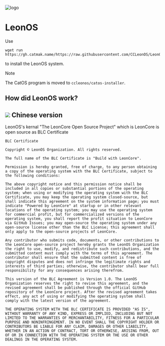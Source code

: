 ![logo](https://socialify.git.ci/ccleonos/leonos/image?description=1&font=JetBrains+Mono&forks=1&issues=1&language=1&name=1&owner=1&pattern=Circuit+Board&pulls=1&stargazers=1&theme=Light)
# LeonOS
Use
```shell
wget run https://gh.catmak.name/https://raw.githubusercontent.com/CCLeonOS/LeonOS/refs/heads/main/installer.lua
```
to install the LeonOS system.

> [!NOTE]
> The CatOS program is moved to `ccleonos/catos-installer`.

## How did LeonOS work?
[![](https://mermaid.ink/img/pako:eNq1WO9T00gY_lc6cfwGTSgUSmfuZrQtZ-dkdE79ctZxQhpoJE06STrKqTMgVMvPogeIiAIHHnhzU_HUo0LR_-Wum5RP_Av3bjZJE1qmMtPrlya77_Pus---u--zuU9xcpKnwtSgKN_lUqyi-a5HE5IPfufP-9DLL9WNHeP9AXo9fVxeqT75o1Kaqo7OVErT-qcxY2caDI7L-etR33e-63KmPSrflY7LkwnJ8aCv76FyARVXKp8nwVIvzKPJWbS5qy_PHZdnjI1i5esrfXJUX52sTj0yHn02Ftb0xbzpA3vgRFZVo_ygT5BUjRVFXvENCqIYPhdlYqG-vjZVU-RhPnyu60IvEwu0cbIoK-FzDMOcgCtZSRPSvAWOMX19McYBd0Z6ujujp4P5exqvSKxooTH2YsBBx7p7YgHv0M7sjYUdPb9X2d-q7D8jjTdUXrmZoEgHDkippOcL6HEObS2hzQ944tStcDhsEbaZCNywCfUlqJSmZdQwTQ8JWio74OfkNM1xIi9LskpbfwOiPECnWUGik6zG0mCSycIUOIUd1Ggxy9IDgqz64SFBucii4mR1M3e0_Lde_EQa43bQgTHpxUu-XwDeznpgNw5rp9XN2_FyVvKeMTBVO4C-9vbvHySo6tf56sbMCasHtfFOTMJGze2hwtJPV_rR3LRRfotmchj0g6Bdyg40RqDHL1DuTVayo_bv6BjA9aUnlYO_0dZneM2w3LA_zaV5zWRwWeZYse-aO7ZbS0fjO_rqLJraqJTmjnKzxmGR9JKRIcLkAWKL5tbQ9nT100RlfxuMjcm8vvqnE2M7Gwk6EgdkJE5HomjvTeVwFbZlIzOyEpH4WZfAT6zou7IyjE8IlVZ4kWdV3j-SFu0luSxIGrCoHGwa62P65qi-9gbPcXNOXy9XtydQ_sXplDD2zKQ0heVpJSvyKp1R5Ds8p9023_zppM2pH5YCJz_w8izOaTxs-7Ny8Th3L6idbdu_o8JTsoTwgErjOEEi8Qam7h1G6y8_6ku75MVYmdD35xuktgduIRzbGxmYD7asncVAYXWX5K3x4cA4WCNdanZgSGEzKTtvIWYNTKlbxBr_LsqyJspskpwM5UX0roym1quHh875UNstpx0OtdjXvJ01-rVR7OCb7OJXrsUkTRnJyCQzcQPsYFTYhAoD5OqoeU5bFzGPo__h7LWHqz05a5Gg4Iw5WlxF4wW3Jf5d06BMZzM49PPv0NROdWIF1iuRgNKbZ5jbg6Z73z-Pn_l6mdsqr2mCNNRkvrU5W85bNFkFQCrxSDvUTs7nwtW4CpOBP_T-UVOC2Prb2GkKzzdlx2YElT7JqF9O4vMEb4SdDfTqORxnaP_XptQsWAvZpYnHOoJXFRnSJI0ZEuFANh7mWXwN4gKKAcrtNSVsu2kh44zlso5yBMxFXhNkqcYaBCXkLyrO6Pn5pmRdDlrIl6t5raMcSwqarJhpYMs0o7xU_fIUvdhpStcCt5AqTzzW0bzEi-ZhUCqiqbfkzG7KDmNaSC0F7up4_ciPpNkMDt_RQtF4uawvr6PdiabULFgL2Q0Tj_W7CIo3O2Tuc5CB-sI7fWas-Z6xQC3il7Hc1ZGza30yLiX5e5ji3l-WRPj4G9TcpkS9Dlp0oDt07Wqe9N9RZclNnpeSjSqbpUfw5ccUFLCZ3CIHawZi8W2iwXJ3ZsVQG8PN-YrCpXi40bGwwW7aWgrNFqq74yfofRs7t78WltIaBZu8GezaNYNIsf0Cyj9vcJdxKS3S61JelgY1VZxHL2Et6RVCFtYrjiy5C_GC6uOWJQC3NAXB2QID88G1nLSaVR03WTXUUvFWQcUddq0iPU7lwl34TujWuebqkQ8Up1waPWng0squRPXMyB34B57VJRjPervvmRaXUg7NLp68ZzYAkasm0fHOHdN1paTaqCFFSFLhQVZU-TYqzSuQM_BO3cc-E5SW4uE0oMLwmGSVYZwmDwGUYaWfZTlNhTUlCzBFzg6l7Bcyt6jA4oA6FpBYvBKR4Xihwh3dTMD0QYXvU_eocHtHR5e_KxDs7O4JMcEepjPY2UaNQHsg5O8JdoQCvcHOXqYrGOoJPGyjfjEHDvgDwVCog-kJhoK9THdvCDySgtZPPkCZ36Ee_gdH7zUU?type=png)](https://mermaid.live/edit#pako:eNq1WO9T00gY_lc6cfwGTSgUSmfuZrQtZ-dkdE79ctZxQhpoJE06STrKqTMgVMvPogeIiAIHHnhzU_HUo0LR_-Wum5RP_Av3bjZJE1qmMtPrlya77_Pus---u--zuU9xcpKnwtSgKN_lUqyi-a5HE5IPfufP-9DLL9WNHeP9AXo9fVxeqT75o1Kaqo7OVErT-qcxY2caDI7L-etR33e-63KmPSrflY7LkwnJ8aCv76FyARVXKp8nwVIvzKPJWbS5qy_PHZdnjI1i5esrfXJUX52sTj0yHn02Ftb0xbzpA3vgRFZVo_ygT5BUjRVFXvENCqIYPhdlYqG-vjZVU-RhPnyu60IvEwu0cbIoK-FzDMOcgCtZSRPSvAWOMX19McYBd0Z6ujujp4P5exqvSKxooTH2YsBBx7p7YgHv0M7sjYUdPb9X2d-q7D8jjTdUXrmZoEgHDkippOcL6HEObS2hzQ944tStcDhsEbaZCNywCfUlqJSmZdQwTQ8JWio74OfkNM1xIi9LskpbfwOiPECnWUGik6zG0mCSycIUOIUd1Ggxy9IDgqz64SFBucii4mR1M3e0_Lde_EQa43bQgTHpxUu-XwDeznpgNw5rp9XN2_FyVvKeMTBVO4C-9vbvHySo6tf56sbMCasHtfFOTMJGze2hwtJPV_rR3LRRfotmchj0g6Bdyg40RqDHL1DuTVayo_bv6BjA9aUnlYO_0dZneM2w3LA_zaV5zWRwWeZYse-aO7ZbS0fjO_rqLJraqJTmjnKzxmGR9JKRIcLkAWKL5tbQ9nT100RlfxuMjcm8vvqnE2M7Gwk6EgdkJE5HomjvTeVwFbZlIzOyEpH4WZfAT6zou7IyjE8IlVZ4kWdV3j-SFu0luSxIGrCoHGwa62P65qi-9gbPcXNOXy9XtydQ_sXplDD2zKQ0heVpJSvyKp1R5Ds8p9023_zppM2pH5YCJz_w8izOaTxs-7Ny8Th3L6idbdu_o8JTsoTwgErjOEEi8Qam7h1G6y8_6ku75MVYmdD35xuktgduIRzbGxmYD7asncVAYXWX5K3x4cA4WCNdanZgSGEzKTtvIWYNTKlbxBr_LsqyJspskpwM5UX0roym1quHh875UNstpx0OtdjXvJ01-rVR7OCb7OJXrsUkTRnJyCQzcQPsYFTYhAoD5OqoeU5bFzGPo__h7LWHqz05a5Gg4Iw5WlxF4wW3Jf5d06BMZzM49PPv0NROdWIF1iuRgNKbZ5jbg6Z73z-Pn_l6mdsqr2mCNNRkvrU5W85bNFkFQCrxSDvUTs7nwtW4CpOBP_T-UVOC2Prb2GkKzzdlx2YElT7JqF9O4vMEb4SdDfTqORxnaP_XptQsWAvZpYnHOoJXFRnSJI0ZEuFANh7mWXwN4gKKAcrtNSVsu2kh44zlso5yBMxFXhNkqcYaBCXkLyrO6Pn5pmRdDlrIl6t5raMcSwqarJhpYMs0o7xU_fIUvdhpStcCt5AqTzzW0bzEi-ZhUCqiqbfkzG7KDmNaSC0F7up4_ciPpNkMDt_RQtF4uawvr6PdiabULFgL2Q0Tj_W7CIo3O2Tuc5CB-sI7fWas-Z6xQC3il7Hc1ZGza30yLiX5e5ji3l-WRPj4G9TcpkS9Dlp0oDt07Wqe9N9RZclNnpeSjSqbpUfw5ccUFLCZ3CIHawZi8W2iwXJ3ZsVQG8PN-YrCpXi40bGwwW7aWgrNFqq74yfofRs7t78WltIaBZu8GezaNYNIsf0Cyj9vcJdxKS3S61JelgY1VZxHL2Et6RVCFtYrjiy5C_GC6uOWJQC3NAXB2QID88G1nLSaVR03WTXUUvFWQcUddq0iPU7lwl34TujWuebqkQ8Up1waPWng0squRPXMyB34B57VJRjPervvmRaXUg7NLp68ZzYAkasm0fHOHdN1paTaqCFFSFLhQVZU-TYqzSuQM_BO3cc-E5SW4uE0oMLwmGSVYZwmDwGUYaWfZTlNhTUlCzBFzg6l7Bcyt6jA4oA6FpBYvBKR4Xihwh3dTMD0QYXvU_eocHtHR5e_KxDs7O4JMcEepjPY2UaNQHsg5O8JdoQCvcHOXqYrGOoJPGyjfjEHDvgDwVCog-kJhoK9THdvCDySgtZPPkCZ36Ee_gdH7zUU)
Chinese version
---

LeonOS's kernal "The LeonCore Open Source Project" which is LeonCore is open source as BLC Certificate

```
BLC Certificate

Copyright © LeonOS Organization. All rights reserved.

The full name of the BLC Certificate is "Build with LeonCore".

Permission is hereby granted, free of charge, to any person obtaining a copy of the operating system with the BLC Certificate, subject to the following conditions:

The above copyright notice and this permission notice shall be included in all copies or substantial portions of the operating system; when using or modifying the operating system with the BLC Certificate, you may keep the operating system closed-source, but shall indicate this agreement on the system information page; you must indicate "Powered by LeonCore" at startup or in other relevant locations of the operating system; you may use the operating system for commercial profit, but for commercialized versions of the operating system, you shall report the profit situation to LeonCore via GitHub Issues; you may open-source the operating system under any open-source license other than the BLC License; this agreement shall only apply to the open-source projects of LeonCore.

Any contributor who submits code, documents, or other contributions to the LeonCore open-source project hereby grants the LeonOS Organization the right to use, modify, and redistribute such contributions, and the submitted content must comply with the terms of this agreement. The contributor shall ensure that the submitted content is free of copyright disputes and does not infringe the legitimate rights and interests of third parties; otherwise, the contributor shall bear full responsibility for any consequences arising therefrom.

This version of the BLC Agreement is Version 1.0. The LeonOS Organization reserves the right to revise this agreement, and the revised agreement shall be published through the official GitHub repository of the LeonCore project. After the revised agreement takes effect, any act of using or modifying the operating system shall comply with the latest version of the agreement.

THE OPERATING SYSTEM WITH THE BLC CERTIFICATE IS PROVIDED "AS IS", WITHOUT WARRANTY OF ANY KIND, EXPRESS OR IMPLIED, INCLUDING BUT NOT LIMITED TO THE WARRANTIES OF MERCHANTABILITY, FITNESS FOR A PARTICULAR PURPOSE AND NONINFRINGEMENT. IN NO EVENT SHALL THE COPYRIGHT HOLDER OR CONTRIBUTORS BE LIABLE FOR ANY CLAIM, DAMAGES OR OTHER LIABILITY, WHETHER IN AN ACTION OF CONTRACT, TORT OR OTHERWISE, ARISING FROM, OUT OF OR IN CONNECTION WITH THE OPERATING SYSTEM OR THE USE OR OTHER DEALINGS IN THE OPERATING SYSTEM.
```
